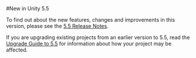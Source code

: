#New in Unity 5.5

To find out about the new features, changes and improvements in this version, please see the [5.5 Release Notes](https://unity3d.com/unity/whats-new/unity-5.5.0).


If you are upgrading existing projects from an earlier version to 5.5, read the [Upgrade Guide to 5.5](UpgradeGuide55) for information about how your project may be affected.
